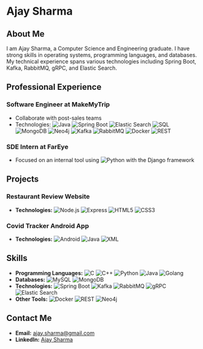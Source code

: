 # Ajay Sharma

## About Me

I am Ajay Sharma, a Computer Science and Engineering graduate. I have strong skills in operating systems, programming languages, and databases. My technical experience spans various technologies including Spring Boot, Kafka, RabbitMQ, gRPC, and Elastic Search.



## Professional Experience

### Software Engineer at MakeMyTrip
- Collaborate with post-sales teams
- Technologies: 
  ![Java](https://img.shields.io/badge/Java-%23ED8B00.svg?style=for-the-badge&logo=java&logoColor=white)
  ![Spring Boot](https://img.shields.io/badge/Spring_Boot-%236DB33F.svg?style=for-the-badge&logo=spring-boot&logoColor=white)
  ![Elastic Search](https://img.shields.io/badge/Elastic%20Search-005571?style=for-the-badge&logo=elasticsearch&logoColor=white)
  ![SQL](https://img.shields.io/badge/SQL-4479A1?style=for-the-badge&logo=postgresql&logoColor=white)
  ![MongoDB](https://img.shields.io/badge/MongoDB-%2347A248.svg?style=for-the-badge&logo=mongodb&logoColor=white)
  ![Neo4j](https://img.shields.io/badge/Neo4j-%2300a0d6.svg?style=for-the-badge&logo=neo4j&logoColor=white)
  ![Kafka](https://img.shields.io/badge/Apache%20Kafka-000000.svg?style=for-the-badge&logo=apache-kafka&logoColor=white)
  ![RabbitMQ](https://img.shields.io/badge/RabbitMQ-FF6600.svg?style=for-the-badge&logo=rabbitmq&logoColor=white)
  ![Docker](https://img.shields.io/badge/Docker-%230db7ed.svg?style=for-the-badge&logo=docker&logoColor=white)
  ![REST](https://img.shields.io/badge/REST-005571?style=for-the-badge&logo=rest&logoColor=white)

### SDE Intern at FarEye
- Focused on an internal tool using 
  ![Python](https://img.shields.io/badge/Python-3670A0?style=for-the-badge&logo=python&logoColor=ffdd54)
  with the Django framework

## Projects

### Restaurant Review Website
- **Technologies:**
  ![Node.js](https://img.shields.io/badge/Node.js-339933?style=for-the-badge&logo=nodedotjs&logoColor=white)
  ![Express](https://img.shields.io/badge/Express-%23404d59.svg?style=for-the-badge&logo=express&logoColor=%2361DAFB)
  ![HTML5](https://img.shields.io/badge/HTML5-E34F26?style=for-the-badge&logo=html5&logoColor=white)
  ![CSS3](https://img.shields.io/badge/CSS3-%231572B6.svg?style=for-the-badge&logo=css3&logoColor=white)

### Covid Tracker Android App
- **Technologies:**
  ![Android](https://img.shields.io/badge/Android-3DDC84?style=for-the-badge&logo=android&logoColor=white)
  ![Java](https://img.shields.io/badge/Java-%23ED8B00.svg?style=for-the-badge&logo=java&logoColor=white)
  ![XML](https://img.shields.io/badge/XML-%23E34F26.svg?style=for-the-badge&logo=xml&logoColor=white)



## Skills

- **Programming Languages:** 
  ![C](https://img.shields.io/badge/C-00599C?style=for-the-badge&logo=c&logoColor=white)
  ![C++](https://img.shields.io/badge/C%2B%2B-00599C?style=for-the-badge&logo=c%2B%2B&logoColor=white)
  ![Python](https://img.shields.io/badge/Python-3670A0?style=for-the-badge&logo=python&logoColor=ffdd54)
  ![Java](https://img.shields.io/badge/Java-%23ED8B00.svg?style=for-the-badge&logo=java&logoColor=white)
  ![Golang](https://img.shields.io/badge/Go-00ADD8?style=for-the-badge&logo=go&logoColor=white)
- **Databases:** 
  ![MySQL](https://img.shields.io/badge/MySQL-%2300f.svg?style=for-the-badge&logo=mysql&logoColor=white)
  ![MongoDB](https://img.shields.io/badge/MongoDB-%2347A248.svg?style=for-the-badge&logo=mongodb&logoColor=white)
- **Technologies:** 
  ![Spring Boot](https://img.shields.io/badge/Spring_Boot-%236DB33F.svg?style=for-the-badge&logo=spring-boot&logoColor=white)
  ![Kafka](https://img.shields.io/badge/Apache%20Kafka-000000.svg?style=for-the-badge&logo=apache-kafka&logoColor=white)
  ![RabbitMQ](https://img.shields.io/badge/RabbitMQ-FF6600.svg?style=for-the-badge&logo=rabbitmq&logoColor=white)
  ![gRPC](https://img.shields.io/badge/gRPC-4285F4?style=for-the-badge&logo=grpc&logoColor=white)
  ![Elastic Search](https://img.shields.io/badge/Elastic%20Search-005571?style=for-the-badge&logo=elasticsearch&logoColor=white)
- **Other Tools:** 
  ![Docker](https://img.shields.io/badge/Docker-%230db7ed.svg?style=for-the-badge&logo=docker&logoColor=white)
  ![REST](https://img.shields.io/badge/REST-005571?style=for-the-badge&logo=rest&logoColor=white)
  ![Neo4j](https://img.shields.io/badge/Neo4j-%2300a0d6.svg?style=for-the-badge&logo=neo4j&logoColor=white)

## Contact Me

- **Email:** [ajay.sharma@gmail.com](mailto:ajay.sharma@gmail.com)
- **LinkedIn:** [Ajay Sharma](https://www.linkedin.com/in/ajay-sharma)
